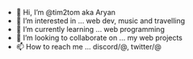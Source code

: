 - 👋 Hi, I’m @tim2tom aka Aryan
- 👀 I’m interested in ... web dev, music and travelling
- 🌱 I’m currently learning ... web programming
- 💞️ I’m looking to collaborate on ... my web projects
- 📫 How to reach me ... discord/@, twitter/@

<!---
tim2tom/tim2tom is a ✨ special ✨ repository because its `README.md` (this file) appears on your GitHub profile.
You can click the Preview link to take a look at your changes.
--->
